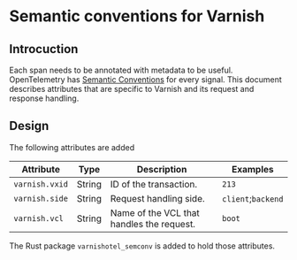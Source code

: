 # Semantic conventions for Varnish

## Introcuction

Each span needs to be annotated with metadata to be useful. OpenTelemetry has [Semantic Conventions](https://opentelemetry.io/docs/specs/semconv/general/trace/)
for every signal. This document describes attributes that are specific to Varnish and its request and 
response handling.

## Design

The following attributes are added 

| Attribute      | Type   | Description                               | Examples           |
|----------------|--------|-------------------------------------------|--------------------|
| `varnish.vxid` | String | ID of the transaction.                    | `213`              |
| `varnish.side` | String | Request handling side.                    | `client`;`backend` |
| `varnish.vcl`  | String | Name of the VCL that handles the request. | `boot`             |

The Rust package `varnishotel_semconv` is added to hold those attributes. 